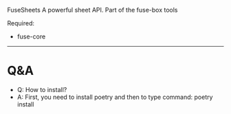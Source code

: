 FuseSheets
A powerful sheet API. Part of the fuse-box tools

Required:
* fuse-core

_________
# Q&A

* Q: How to install?
* A: First, you need to install poetry and then to type command: poetry install
